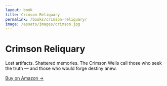 ```yaml
---
layout: book
title: Crimson Reliquary
permalink: /books/crimson-reliquary/
image: /assets/images/crimson.jpg
---
```


# Crimson Reliquary

Lost artifacts. Shattered memories. The Crimson Wells call those who seek the truth — and those who would forge destiny anew.

<a href="https://kdp.amazon.com/amazon-dp-action/us/dualbookshelf.marketplacelink/B0F5PGP76N" class="button" target="_blank">Buy on Amazon →</a>
